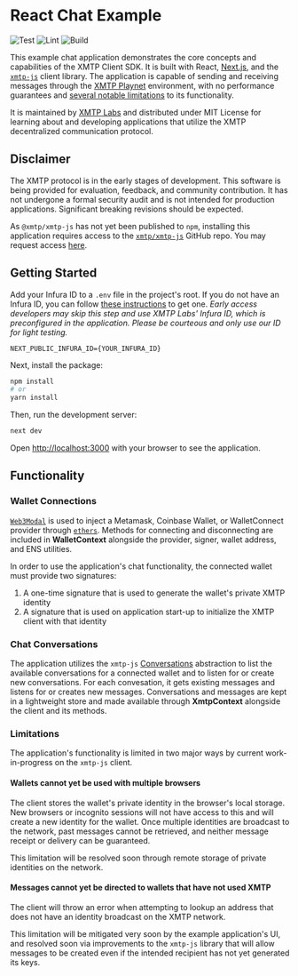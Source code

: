 # React Chat Example

![Test](https://github.com/xmtp/chat/actions/workflows/test.yml/badge.svg)
![Lint](https://github.com/xmtp/chat/actions/workflows/lint.yml/badge.svg)
![Build](https://github.com/xmtp/chat/actions/workflows/build.yml/badge.svg)

This example chat application demonstrates the core concepts and capabilities of the XMTP Client SDK. It is built with React, [Next.js](https://nextjs.org/), and the [`xmtp-js`](https://github.com/xmtp/xmtp-js) client library. The application is capable of sending and receiving messages through the [XMTP Playnet](https://community.xmtp.org/t/how-decentralized-is-the-xmtp-network/455) environment, with no performance guarantees and [several notable limitations](#limitations) to its functionality.

It is maintained by [XMTP Labs](https://xmtp.com) and distributed under MIT License for learning about and developing applications that utilize the XMTP decentralized communication protocol.

## Disclaimer
The XMTP protocol is in the early stages of development. This software is being provided for evaluation, feedback, and community contribution. It has not undergone a formal security audit and is not intended for production applications. Significant breaking revisions should be expected.

As `@xmtp/xmtp-js` has not yet been published to `npm`, installing this application requires access to the [`xmtp/xmtp-js`](https://github.com/xmtp/xmtp-js) GitHub repo. You may request access [here](https://xmtp.typeform.com/join-waitlist).

## Getting Started

Add your Infura ID to a `.env` file in the project's root. If you do not have an Infura ID, you can follow [these instructions](https://blog.infura.io/getting-started-with-infura-28e41844cc89/) to get one. _Early access developers may skip this step and use XMTP Labs' Infura ID, which is preconfigured in the application. Please be courteous and only use our ID for light testing._

```
NEXT_PUBLIC_INFURA_ID={YOUR_INFURA_ID}
```

Next, install the package:

```bash
npm install
# or
yarn install
```

Then, run the development server:

```bash
next dev
```

Open [http://localhost:3000](http://localhost:3000) with your browser to see the application.

## Functionality

### Wallet Connections

[`Web3Modal`](https://github.com/Web3Modal/web3modal) is used to inject a Metamask, Coinbase Wallet, or WalletConnect provider through [`ethers`](https://docs.ethers.io/v5/). Methods for connecting and disconnecting are included in **WalletContext** alongside the provider, signer, wallet address, and ENS utilities.

In order to use the application's chat functionality, the connected wallet must provide two signatures:

1. A one-time signature that is used to generate the wallet's private XMTP identity
2. A signature that is used on application start-up to initialize the XMTP client with that identity

### Chat Conversations

The application utilizes the `xmtp-js` [Conversations](https://github.com/xmtp/xmtp-js#conversations) abstraction to list the available conversations for a connected wallet and to listen for or create new conversations. For each convesation, it gets existing messages and listens for or creates new messages. Conversations and messages are kept in a lightweight store and made available through **XmtpContext** alongside the client and its methods.

### Limitations

The application's functionality is limited in two major ways by current work-in-progress on the `xmtp-js` client.

#### Wallets cannot yet be used with multiple browsers

The client stores the wallet's private identity in the browser's local storage. New browsers or incognito sessions will not have access to this and will create a new identity for the wallet. Once multiple identities are broadcast to the network, past messages cannot be retrieved, and neither message receipt or delivery can be guaranteed.

This limitation will be resolved soon through remote storage of private identities on the network.

#### Messages cannot yet be directed to wallets that have not used XMTP

The client will throw an error when attempting to lookup an address that does not have an identity broadcast on the XMTP network.

This limitation will be mitigated very soon by the example application's UI, and resolved soon via improvements to the `xmtp-js` library that will allow messages to be created even if the intended recipient has not yet generated its keys.
